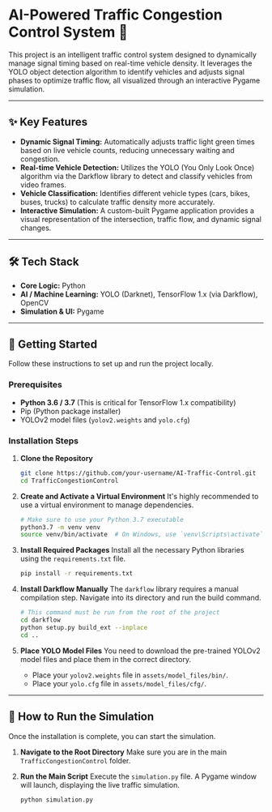 # AI-Powered Traffic Congestion Control System 🚦

This project is an intelligent traffic control system designed to dynamically manage signal timing based on real-time vehicle density. It leverages the YOLO object detection algorithm to identify vehicles and adjusts signal phases to optimize traffic flow, all visualized through an interactive Pygame simulation.

---

## ✨ Key Features

* **Dynamic Signal Timing:** Automatically adjusts traffic light green times based on live vehicle counts, reducing unnecessary waiting and congestion.
* **Real-time Vehicle Detection:** Utilizes the YOLO (You Only Look Once) algorithm via the Darkflow library to detect and classify vehicles from video frames.
* **Vehicle Classification:** Identifies different vehicle types (cars, bikes, buses, trucks) to calculate traffic density more accurately.
* **Interactive Simulation:** A custom-built Pygame application provides a visual representation of the intersection, traffic flow, and dynamic signal changes.

---

## 🛠️ Tech Stack

* **Core Logic:** Python
* **AI / Machine Learning:** YOLO (Darknet), TensorFlow 1.x (via Darkflow), OpenCV
* **Simulation & UI:** Pygame

---

## 🚀 Getting Started

Follow these instructions to set up and run the project locally.

### Prerequisites

* **Python 3.6 / 3.7** (This is critical for TensorFlow 1.x compatibility)
* Pip (Python package installer)
* YOLOv2 model files (`yolov2.weights` and `yolo.cfg`)

### Installation Steps

1.  **Clone the Repository**
    ```bash
    git clone https://github.com/your-username/AI-Traffic-Control.git
    cd TrafficCongestionControl
    ```

2.  **Create and Activate a Virtual Environment**
    It's highly recommended to use a virtual environment to manage dependencies.
    ```bash
    # Make sure to use your Python 3.7 executable
    python3.7 -m venv venv
    source venv/bin/activate  # On Windows, use `venv\Scripts\activate`
    ```

3.  **Install Required Packages**
    Install all the necessary Python libraries using the `requirements.txt` file.
    ```bash
    pip install -r requirements.txt
    ```

4.  **Install Darkflow Manually**
    The `darkflow` library requires a manual compilation step. Navigate into its directory and run the build command.
    ```bash
    # This command must be run from the root of the project
    cd darkflow
    python setup.py build_ext --inplace
    cd ..
    ```

5.  **Place YOLO Model Files**
    You need to download the pre-trained YOLOv2 model files and place them in the correct directory.
    * Place your `yolov2.weights` file in `assets/model_files/bin/`.
    * Place your `yolo.cfg` file in `assets/model_files/cfg/`.

---

## 🏃 How to Run the Simulation

Once the installation is complete, you can start the simulation.

1.  **Navigate to the Root Directory**
    Make sure you are in the main `TrafficCongestionControl` folder.

2.  **Run the Main Script**
    Execute the `simulation.py` file. A Pygame window will launch, displaying the live traffic simulation.
    ```bash
    python simulation.py
    ```
